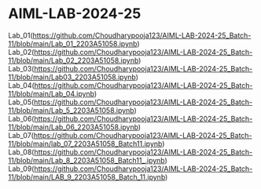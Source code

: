 # AIML-LAB-2024-25
Lab_01(https://github.com/Choudharypooja123/AIML-LAB-2024-25_Batch-11/blob/main/Lab_01_2203A51058.ipynb)
Lab_02(https://github.com/Choudharypooja123/AIML-LAB-2024-25_Batch-11/blob/main/Lab_02_2203A51058.ipynb)
Lab_03(https://github.com/Choudharypooja123/AIML-LAB-2024-25_Batch-11/blob/main/Lab03_2203A51058.ipynb)  
Lab_04(https://github.com/Choudharypooja123/AIML-LAB-2024-25_Batch-11/blob/main/Lab_04.ipynb)       
Lab_05(https://github.com/Choudharypooja123/AIML-LAB-2024-25_Batch-11/blob/main/Lab_5_2203A51058.ipynb)  
Lab_06(https://github.com/Choudharypooja123/AIML-LAB-2024-25_Batch-11/blob/main/Lab_06_2203A51058.ipynb)    
Lab_07(https://github.com/Choudharypooja123/AIML-LAB-2024-25_Batch-11/blob/main/lab_07_2203A51058_Batch11.ipynb)  
Lab_08(https://github.com/Choudharypooja123/AIML-LAB-2024-25_Batch-11/blob/main/Lab_8_2203A51058_Batch11_.ipynb)  
Lab_09(https://github.com/Choudharypooja123/AIML-LAB-2024-25_Batch-11/blob/main/LAB_9_2203A51058_Batch_11.ipynb)


  
    
